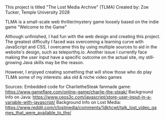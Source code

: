 This project is titled "The Lost Media Archive" (TLMA)
Created by: Zoe Tucker, Temple University 2028

TLMA is a small-scale web thriller/mystery game loosely based on the indie game "Welcome to the Game"

Although unfinished, I had fun with the web design and creating this project. The greatest difficulty I faced was overcoming a learning 
curve with JavaScript and CSS, I overcame this by using multiple sources to aid in the website's design, such as teleporthq.io. Another issue 
I currently face making the user input have a specific outcome on the actual site, my still-growing Java skills may be the reason.

However, I enjoyed creating something that will show those who do play TLMA some of my interests: aka old & niche video games

Sources: 
Embedded code for CharlietheSteak fanmade game: https://www.gameflare.com/online-game/charlie-the-steak/
Background Info on Java: https://www.ceos3c.com/javascript/store-user-input-in-a-variable-with-javascript/
Background Info on Lost Media: https://www.reddit.com/r/lostmedia/comments/1dkhcwt/talk_lost_video_games_that_were_available_to_the/
